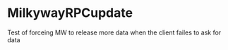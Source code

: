 # MilkywayRPCupdate
Test of forceing MW to release more data when the client failes to ask for data
